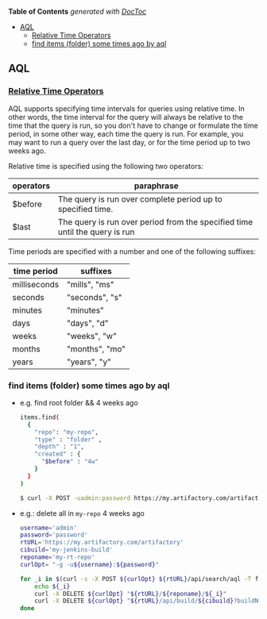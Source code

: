 <!-- START doctoc generated TOC please keep comment here to allow auto update -->
<!-- DON'T EDIT THIS SECTION, INSTEAD RE-RUN doctoc TO UPDATE -->
**Table of Contents**  *generated with [DocToc](https://github.com/thlorenz/doctoc)*

- [AQL](#aql)
  - [Relative Time Operators](#relative-time-operators)
  - [find items (folder) some times ago by aql](#find-items-folder-some-times-ago-by-aql)

<!-- END doctoc generated TOC please keep comment here to allow auto update -->


## AQL

### [Relative Time Operators](https://www.jfrog.com/confluence/display/RTF/Artifactory+Query+Language#ArtifactoryQueryLanguage-RelativeTimeOperators)
AQL supports specifying time intervals for queries using relative time. In other words, the time interval for the query will always be relative to the time that the query is run, so you don't have to change or formulate the time period, in some other way, each time the query is run. For example, you may want to run a query over the last day, or for the time period up to two weeks ago.

Relative time is specified using the following two operators:

| operators | paraphrase                                                                  |
| --        | --                                                                          |
| $before   | The query is run over complete period up to specified time.                 |
| $last     | The query is run over period from the specified time until the query is run |

Time periods are specified with a number and one of the following suffixes:

| time period  | suffixes       |
| --           | --             |
| milliseconds | "mills", "ms"  |
| seconds      | "seconds", "s" |
| minutes      | "minutes"      |
| days         | "days", "d"    |
| weeks        | "weeks", "w"   |
| months       | "months", "mo" |
| years        | "years", "y"   |


### find items (folder) some times ago by aql

- e.g. find root folder &&  4 weeks ago

    ```bash
    items.find(
      {
        "repo": "my-repo",
        "type" : "folder" ,
        "depth" : "1",
        "created" : {
          "$before" : "4w"
        }
      }
    )

    $ curl -X POST -uadmin:password https://my.artifactory.com/artifactory/api/search/aql -T find.aql 
    ```

- e.g.: delete all in `my-repo` 4 weeks ago

    ```bash
    username='admin'
    password='password'
    rtURL='https://my.artifactory.com/artifactory'
    cibuild='my-jenkins-build'
    reponame='my-rt-repo'
    curlOpt= "-g -u${username}:${password}"

    for _i in $(curl -s -X POST ${curlOpt} ${rtURL}/api/search/aql -T find.aql | jq --raw-output .results[].name); do
        echo ${_i}
        curl -X DELETE ${curlOpt} "${rtURL}/${reponame}/${_i}"
        curl -X DELETE ${curlOpt} "${rtURL}/api/build/${cibuild}?buildNumbers=${_i}&artifacts=1"
    done
    ```
